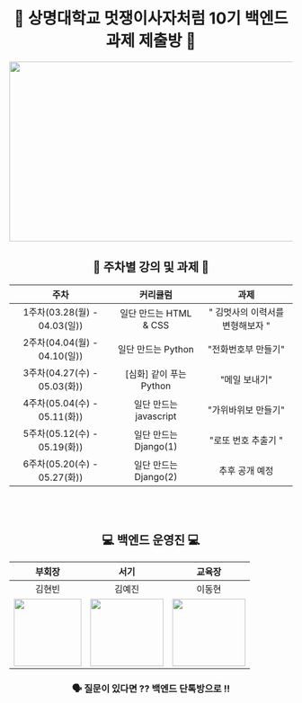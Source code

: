 <div align="center">
  
# 🦁 상명대학교 멋쟁이사자처럼 10기 백엔드 과제 제출방 🦁
  
<img src="https://user-images.githubusercontent.com/77167694/156416969-3add381e-1311-4fa8-b8df-a48bbafe5607.jpeg" width="800" height="320">

  
## 📝 주차별 강의 및 과제 📝

|주차|커리큘럼|과제|
|:---:|:---:|:---:|
|1주차(03.28(월) - 04.03(일))| 일단 만드는 HTML & CSS | " 김멋사의 이력서를 변형해보자 "|
|2주차(04.04(월) - 04.10(일))| 일단 만드는 Python | "전화번호부 만들기" |
|3주차(04.27(수) - 05.03(화)) | [심화] 같이 푸는 Python | "메일 보내기" |
|4주차(05.04(수) - 05.11(화)) | 일단 만드는 javascript | "가위바위보 만들기" |
|5주차(05.12(수) - 05.19(화)) | 일단 만드는 Django(1) | "로또 번호 추출기 "|
|6주차(05.20(수) - 05.27(화)) | 일단 만드는 Django(2) | 추후 공개 예정|
 
<div align="center"> 
  
<br/><br/>
## 💻 백엔드 운영진 💻

|부회장|서기|교육장|
|:---:|:---:|:---:|
|김현빈|김예진|이동현|
|<img src="https://user-images.githubusercontent.com/71435571/161269702-6b57c592-3c89-46aa-8c4e-d609e946005a.png" width="120" height="120"/> | <img src="https://user-images.githubusercontent.com/71435571/161269835-87121fbe-429d-4721-bbaa-b4a8b52a7a5a.png" width="130" height="120"/>|<img src="https://user-images.githubusercontent.com/71435571/161269917-965be577-9e29-4f27-a673-785931f71fe8.png" width="130" height="120"/>|

 ### 🗣 질문이 있다면 ?? 백엔드 단톡방으로 !! <br/>
</div>

